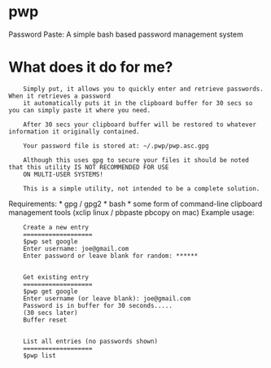 pwp
===

Password Paste: A simple bash based password management system

What does it do for me?
=======================
		

		Simply put, it allows you to quickly enter and retrieve passwords. When it retrieves a password 
		it automatically puts it in the clipboard buffer for 30 secs so you can simply paste it where you need. 

		After 30 secs your clipboard buffer will be restored to whatever information it originally contained. 

		Your password file is stored at: ~/.pwp/pwp.asc.gpg

		Although this uses gpg to secure your files it should be noted that this utility IS NOT RECOMMENDED FOR USE
		ON MULTI-USER SYSTEMS!

		This is a simple utility, not intended to be a complete solution.  

Requirements: 
		* gpg / gpg2
		* bash
		* some form of command-line clipboard management tools (xclip linux / pbpaste pbcopy on mac) 
Example usage:
		

		Create a new entry
		===================
		$pwp set google
		Enter username: joe@gmail.com
		Enter password or leave blank for random: ******

	
		Get existing entry
		===================
		$pwp get google
		Enter username (or leave blank): joe@gmail.com
		Password is in buffer for 30 seconds.....
		(30 secs later)
		Buffer reset


		List all entries (no passwords shown)
		===================
		$pwp list


